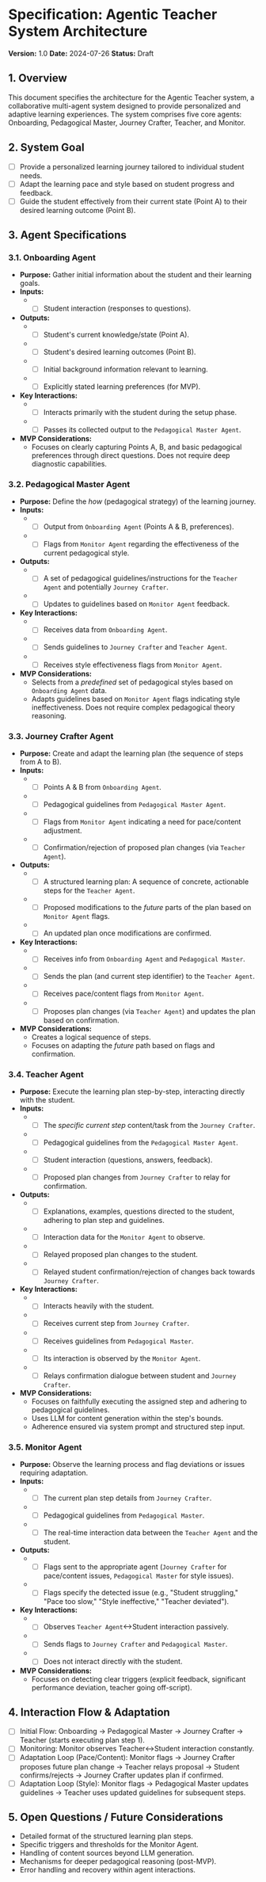 # Specification: Agentic Teacher System Architecture

**Version:** 1.0
**Date:** 2024-07-26
**Status:** Draft

## 1. Overview

This document specifies the architecture for the Agentic Teacher system, a collaborative multi-agent system designed to provide personalized and adaptive learning experiences. The system comprises five core agents: Onboarding, Pedagogical Master, Journey Crafter, Teacher, and Monitor.

## 2. System Goal

- [ ] Provide a personalized learning journey tailored to individual student needs.
- [ ] Adapt the learning pace and style based on student progress and feedback.
- [ ] Guide the student effectively from their current state (Point A) to their desired learning outcome (Point B).

## 3. Agent Specifications

### 3.1. Onboarding Agent

*   **Purpose:** Gather initial information about the student and their learning goals.
*   **Inputs:**
    *   - [ ] Student interaction (responses to questions).
*   **Outputs:**
    *   - [ ] Student's current knowledge/state (Point A).
    *   - [ ] Student's desired learning outcomes (Point B).
    *   - [ ] Initial background information relevant to learning.
    *   - [ ] Explicitly stated learning preferences (for MVP).
*   **Key Interactions:**
    *   - [ ] Interacts primarily with the student during the setup phase.
    *   - [ ] Passes its collected output to the `Pedagogical Master Agent`.
*   **MVP Considerations:**
    *   Focuses on clearly capturing Points A, B, and basic pedagogical preferences through direct questions. Does not require deep diagnostic capabilities.

### 3.2. Pedagogical Master Agent

*   **Purpose:** Define the *how* (pedagogical strategy) of the learning journey.
*   **Inputs:**
    *   - [ ] Output from `Onboarding Agent` (Points A & B, preferences).
    *   - [ ] Flags from `Monitor Agent` regarding the effectiveness of the current pedagogical style.
*   **Outputs:**
    *   - [ ] A set of pedagogical guidelines/instructions for the `Teacher Agent` and potentially `Journey Crafter`.
    *   - [ ] Updates to guidelines based on `Monitor Agent` feedback.
*   **Key Interactions:**
    *   - [ ] Receives data from `Onboarding Agent`.
    *   - [ ] Sends guidelines to `Journey Crafter` and `Teacher Agent`.
    *   - [ ] Receives style effectiveness flags from `Monitor Agent`.
*   **MVP Considerations:**
    *   Selects from a *predefined* set of pedagogical styles based on `Onboarding Agent` data.
    *   Adapts guidelines based on `Monitor Agent` flags indicating style ineffectiveness. Does not require complex pedagogical theory reasoning.

### 3.3. Journey Crafter Agent

*   **Purpose:** Create and adapt the learning plan (the sequence of steps from A to B).
*   **Inputs:**
    *   - [ ] Points A & B from `Onboarding Agent`.
    *   - [ ] Pedagogical guidelines from `Pedagogical Master Agent`.
    *   - [ ] Flags from `Monitor Agent` indicating a need for pace/content adjustment.
    *   - [ ] Confirmation/rejection of proposed plan changes (via `Teacher Agent`).
*   **Outputs:**
    *   - [ ] A structured learning plan: A sequence of concrete, actionable steps for the `Teacher Agent`.
    *   - [ ] Proposed modifications to the *future* parts of the plan based on `Monitor Agent` flags.
    *   - [ ] An updated plan once modifications are confirmed.
*   **Key Interactions:**
    *   - [ ] Receives info from `Onboarding Agent` and `Pedagogical Master`.
    *   - [ ] Sends the plan (and current step identifier) to the `Teacher Agent`.
    *   - [ ] Receives pace/content flags from `Monitor Agent`.
    *   - [ ] Proposes plan changes (via `Teacher Agent`) and updates the plan based on confirmation.
*   **MVP Considerations:**
    *   Creates a logical sequence of steps.
    *   Focuses on adapting the *future* path based on flags and confirmation.

### 3.4. Teacher Agent

*   **Purpose:** Execute the learning plan step-by-step, interacting directly with the student.
*   **Inputs:**
    *   - [ ] The *specific current step* content/task from the `Journey Crafter`.
    *   - [ ] Pedagogical guidelines from the `Pedagogical Master Agent`.
    *   - [ ] Student interaction (questions, answers, feedback).
    *   - [ ] Proposed plan changes from `Journey Crafter` to relay for confirmation.
*   **Outputs:**
    *   - [ ] Explanations, examples, questions directed to the student, adhering to plan step and guidelines.
    *   - [ ] Interaction data for the `Monitor Agent` to observe.
    *   - [ ] Relayed proposed plan changes to the student.
    *   - [ ] Relayed student confirmation/rejection of changes back towards `Journey Crafter`.
*   **Key Interactions:**
    *   - [ ] Interacts heavily with the student.
    *   - [ ] Receives current step from `Journey Crafter`.
    *   - [ ] Receives guidelines from `Pedagogical Master`.
    *   - [ ] Its interaction is observed by the `Monitor Agent`.
    *   - [ ] Relays confirmation dialogue between student and `Journey Crafter`.
*   **MVP Considerations:**
    *   Focuses on faithfully executing the assigned step and adhering to pedagogical guidelines.
    *   Uses LLM for content generation within the step's bounds.
    *   Adherence ensured via system prompt and structured step input.

### 3.5. Monitor Agent

*   **Purpose:** Observe the learning process and flag deviations or issues requiring adaptation.
*   **Inputs:**
    *   - [ ] The current plan step details from `Journey Crafter`.
    *   - [ ] Pedagogical guidelines from `Pedagogical Master`.
    *   - [ ] The real-time interaction data between the `Teacher Agent` and the student.
*   **Outputs:**
    *   - [ ] Flags sent to the appropriate agent (`Journey Crafter` for pace/content issues, `Pedagogical Master` for style issues).
    *   - [ ] Flags specify the detected issue (e.g., "Student struggling," "Pace too slow," "Style ineffective," "Teacher deviated").
*   **Key Interactions:**
    *   - [ ] Observes `Teacher Agent`<->Student interaction passively.
    *   - [ ] Sends flags to `Journey Crafter` and `Pedagogical Master`.
    *   - [ ] Does not interact directly with the student.
*   **MVP Considerations:**
    *   Focuses on detecting clear triggers (explicit feedback, significant performance deviation, teacher going off-script).

## 4. Interaction Flow & Adaptation

- [ ] Initial Flow: Onboarding -> Pedagogical Master -> Journey Crafter -> Teacher (starts executing plan step 1).
- [ ] Monitoring: Monitor observes Teacher<->Student interaction constantly.
- [ ] Adaptation Loop (Pace/Content): Monitor flags -> Journey Crafter proposes future plan change -> Teacher relays proposal -> Student confirms/rejects -> Journey Crafter updates plan if confirmed.
- [ ] Adaptation Loop (Style): Monitor flags -> Pedagogical Master updates guidelines -> Teacher uses updated guidelines for subsequent steps.

## 5. Open Questions / Future Considerations

*   Detailed format of the structured learning plan steps.
*   Specific triggers and thresholds for the Monitor Agent.
*   Handling of content sources beyond LLM generation.
*   Mechanisms for deeper pedagogical reasoning (post-MVP).
*   Error handling and recovery within agent interactions.
